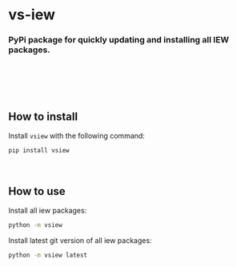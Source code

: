# vs-iew

### PyPi package for quickly updating and installing all IEW packages.

<br>

<br><br>
## How to install

Install `vsiew` with the following command:

```sh
pip install vsiew
```

<br>

## How to use

Install all iew packages:
```sh
python -m vsiew
```

Install latest git version of all iew packages:
```sh
python -m vsiew latest
```

